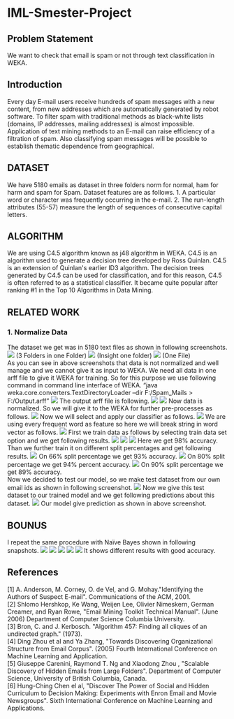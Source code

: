 
# IML-Smester-Project

<h2>Problem Statement</h2>
We want to check that email is spam or not through text classification in WEKA.
<h2>Introduction</h2>
Every day E-mail users receive hundreds of spam messages with a new content, from new addresses which are automatically generated by robot software. To filter spam with traditional methods as black-white lists (domains, IP addresses, mailing addresses) is almost impossible. Application of text mining methods to an E-mail can raise efficiency of a filtration of spam. Also classifying spam messages will be possible to establish thematic dependence from geographical.

<h2>DATASET</h2>
We have 5180 emails as dataset in three folders norm for normal, ham for harm and spam for Spam. Dataset features are as follows.
1.	A particular word or character was frequently occurring in the e-mail.
2.	The run-length attributes (55-57) measure the length of sequences of consecutive capital letters.
<h2>ALGORITHM</h2>
We are using C4.5 algorithm known as j48 algorithm in WEKA. C4.5 is an algorithm used to generate a decision tree developed by Ross Quinlan. C4.5 is an extension of Quinlan's earlier ID3 algorithm. The decision trees generated by C4.5 can be used for classification, and for this reason, C4.5 is often referred to as a statistical classifier. 
It became quite popular after ranking #1 in the Top 10 Algorithms in Data Mining.

<h2>RELATED WORK</h2>
<h3>1.	Normalize Data</h3>
The dataset we get was in 5180 text files as shown in following screenshots.
<img src="https://github.com/waleedalinizami/IML-Smester-Project/blob/master/img/1.png">
(3 Folders in one Folder)
<img src="https://github.com/waleedalinizami/IML-Smester-Project/blob/master/img/2.png">
 (Insight one folder)
 <img src="https://github.com/waleedalinizami/IML-Smester-Project/blob/master/img/3.png">
 (One File)<br>
 As you can see in above screenshots that data is not normalized and well manage and we cannot give it as input to WEKA. We need all data in one arff file to give it WEKA for training. So for this purpose we use following command in command line interface of WEKA. 
“java weka.core.converters.TextDirectoryLoader –dir F:/Spam_Mails > F:/Output.arff”
<img src="https://github.com/waleedalinizami/IML-Smester-Project/blob/master/img/4.png">
The output arff file is following.
<img src="https://github.com/waleedalinizami/IML-Smester-Project/blob/master/img/5.png">
<img src="https://github.com/waleedalinizami/IML-Smester-Project/blob/master/img/6.png">
Now data is normalized. So we will give it to the WEKA for further pre-processes as follows.
<img src="https://github.com/waleedalinizami/IML-Smester-Project/blob/master/img/7.png">
Now we will select and apply our classifier as follows. 
<img src="https://github.com/waleedalinizami/IML-Smester-Project/blob/master/img/8.png">
We are using every frequent word as feature so here we will break string in word vector as follows.
<img src="https://github.com/waleedalinizami/IML-Smester-Project/blob/master/img/9.png">
First we train data as follows by selecting train data set option and we get following results.
<img src="https://github.com/waleedalinizami/IML-Smester-Project/blob/master/img/10.png">
<img src="https://github.com/waleedalinizami/IML-Smester-Project/blob/master/img/11.png">
<img src="https://github.com/waleedalinizami/IML-Smester-Project/blob/master/img/12.png">
Here we get 98% accuracy. Than we further train it on different split percentages and get following results.
<img src="https://github.com/waleedalinizami/IML-Smester-Project/blob/master/img/13.png">
On 66% split percentage we get 93% accuracy. 
<img src="https://github.com/waleedalinizami/IML-Smester-Project/blob/master/img/14.png">
On 80% split percentage we get 94% percent accuracy. 
<img src="https://github.com/waleedalinizami/IML-Smester-Project/blob/master/img/15.png">
On 90% split percentage we get 89% accuracy.<br>
Now we decided to test our model, so we make test dataset from our own email ids as shown in following screenshot. 
<img src="https://github.com/waleedalinizami/IML-Smester-Project/blob/master/img/16.png">
Now we give this test dataset to our trained model and we get following predictions about this dataset.
<img src="https://github.com/waleedalinizami/IML-Smester-Project/blob/master/img/17.png">
Our model give prediction as shown in above screenshot. 
<h2>BOUNUS</h2>
I repeat the same procedure with Naïve Bayes shown in following snapshots.
<img src="https://github.com/waleedalinizami/IML-Smester-Project/blob/master/img/18.png">
<img src="https://github.com/waleedalinizami/IML-Smester-Project/blob/master/img/19.png">
<img src="https://github.com/waleedalinizami/IML-Smester-Project/blob/master/img/20.png">
<img src="https://github.com/waleedalinizami/IML-Smester-Project/blob/master/img/21.png">
<img src="https://github.com/waleedalinizami/IML-Smester-Project/blob/master/img/22.png">
It shows different results with good accuracy. 
<h2>References</h2>
[1] A. Anderson, M. Corney, O. de Vel, and G. Mohay."Identifying the 
Authors of Suspect E-mail". Communications of the ACM, 2001.<br> 
[2] Shlomo Hershkop, Ke Wang, Weijen Lee, Olivier Nimeskern, German 
Creamer, and Ryan Rowe, "Email Mining Toolkit Technical Manual". 
(June 2006) Department of Computer Science Columbia University. <br> 
[3] Bron, C. and J. Kerbosch. "Algorithm 457: Finding all cliques of an 
undirected graph." (1973). <br> 
[4] Ding Zhou et al and Ya Zhang, "Towards Discovering Organizational 
Structure from Email Corpus". (2005) Fourth International Conference on 
Machine Learning and Application. <br> 
[5]  Giuseppe Carenini, Raymond T. Ng and Xiaodong Zhou , "Scalable 
Discovery of Hidden Emails from Large Folders". Department of 
Computer Science, University of British Columbia, Canada. <br> 
[6] Hung-Ching Chen el al, "Discover The Power of Social and Hidden 
Curriculum to Decision Making: Experiments with Enron Email and 
Movie Newsgroups". Sixth International Conference on Machine 
Learning and Applications. <br> 

